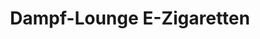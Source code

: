 ---
title: "Dampf-Lounge E-Zigaretten"
url: /oberhausen/dampf-lounge-e-zigaretten/
shop: Supermarkt
---